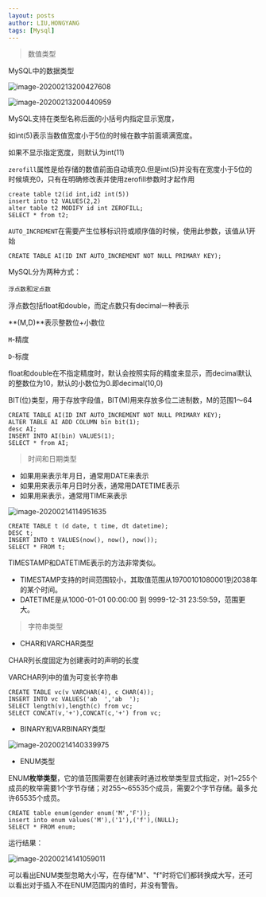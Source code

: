 ```yaml
---
layout: posts
author: LIU,HONGYANG
tags: [Mysql]
---
```






> 数值类型

MySQL中的数据类型

![image-20200213200427608](https://tva1.sinaimg.cn/large/0082zybpgy1gbv1182ng1j311u0fuak8.jpg)

![image-20200213200440959](https://tva1.sinaimg.cn/large/0082zybpgy1gbv11eofwtj312e0bq13m.jpg)

MySQL支持在类型名称后面的小括号内指定显示宽度，

如int(5)表示当数值宽度小于5位的时候在数字前面填满宽度。

如果不显示指定宽度，则默认为int(11)



`zerofill`属性是给存储的数值前面自动填充0.但是int(5)并没有在宽度小于5位的时候填充0，只有在明确修改表并使用zerofill参数时才起作用

```mysql
create table t2(id int,id2 int(5))
insert into t2 VALUES(2,2)
alter table t2 MODIFY id int ZEROFILL;
SELECT * from t2;
```

`AUTO_INCREMENT`在需要产生位移标识符或顺序值的时候，使用此参数，该值从1开始

```mysql
CREATE TABLE AI(ID INT AUTO_INCREMENT NOT NULL PRIMARY KEY);
```



MySQL分为两种方式：

`浮点数`和`定点数`

浮点数包括float和double，而定点数只有decimal一种表示

**(M,D)**表示整数位+小数位

`M`-精度

`D`-标度

float和double在不指定精度时，默认会按照实际的精度来显示，而decimal默认的整数位为10，默认的小数位为0.即decimal(10,0)

BIT(位)类型，用于存放字段值，BIT(M)用来存放多位二进制数，M的范围1～64



```mysql
CREATE TABLE AI(ID INT AUTO_INCREMENT NOT NULL PRIMARY KEY);
ALTER TABLE AI ADD COLUMN bin bit(1);
desc AI;
INSERT INTO AI(bin) VALUES(1);
SELECT * from AI;
```



> 时间和日期类型

- 如果用来表示年月日，通常用DATE来表示
- 如果用来表示年月日时分表，通常用DATETIME表示
- 如果用来表示，通常用TIME来表示

![image-20200214114951635](https://tva1.sinaimg.cn/large/0082zybpgy1gbvscwat48j31360a6tg0.jpg)



```mysql
CREATE TABLE t (d date, t time, dt datetime);
DESC t;
INSERT INTO t VALUES(now(), now(), now());
SELECT * FROM t;
```



TIMESTAMP和DATETIME表示的方法非常类似。



- TIMESTAMP支持的时间范围较小，其取值范围从19700101080001到2038年的某个时间。
- DATETIME是从1000-01-01 00:00:00 到 9999-12-31 23:59:59，范围更大。



> 字符串类型

- CHAR和VARCHAR类型



CHAR列长度固定为创建表时的声明的长度

VARCHAR列中的值为可变长字符串

```mysql
CREATE TABLE vc(v VARCHAR(4), c CHAR(4));
INSERT INTO vc VALUES('ab  ','ab  ');
SELECT length(v),length(c) from vc;
SELECT CONCAT(v,'+'),CONCAT(c,'+') from vc;
```



- BINARY和VARBINARY类型



![image-20200214140339975](https://tva1.sinaimg.cn/large/0082zybpgy1gbvw82q15gj31520k6nib.jpg)







- ENUM类型



ENUM**枚举类型**，它的值范围需要在创建表时通过枚举类型显式指定，对1~255个成员的枚举需要1个字节存储；对255～65535个成员，需要2个字节存储。最多允许65535个成员。

```mysql
CREATE table enum(gender enum('M','F'));
insert into enum values('M'),('1'),('f'),(NULL);
SELECT * FROM enum;
```

运行结果：

![image-20200214141059011](https://tva1.sinaimg.cn/large/0082zybpgy1gbvwfokyfkj306c064t8p.jpg)

可以看出ENUM类型忽略大小写，在存储"M"、"f"时将它们都转换成大写，还可以看出对于插入不在ENUM范围内的值时，并没有警告。
